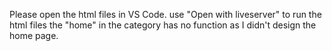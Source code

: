 Please open the html files in VS Code.
use "Open with liveserver" to run the html files
the "home" in the category has no function as I didn't design the home page.